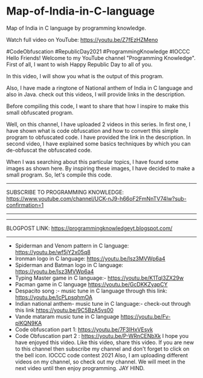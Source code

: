 # Map-of-India-in-C-language
Map of India in C language by programming knowledge.

Watch full video on YouTube: 
https://youtu.be/Z7fEzHZMeno

#CodeObfuscation #RepublicDay2021 #ProgrammingKnowledge #IOCCC
Hello Friends!
Welcome to my YouTube channel "Programming Knowledge".
First of all, I want to wish Happy Republic Day to all of you.

In this video, I will show you what is the output of this program.

Also, I have made a ringtone of National anthem of India in C language and also in Java.
check out this videos, I will provide links in the description.

Before compiling this code, I want to share that how I inspire to make this small obfuscated program.

Well, on this channel, I have uploaded 2 videos in this series.
In first one, I have shown what is code obfuscation and how to convert this simple program to obfuscated code. I have provided the link in the description.
In second video, I have explained some basics techniques by which you can de-obfuscat the obfuscated code.

When I was searching about this particular topics, I have found some images as shown here.
By inspiring these images, I have decided to make a small program.
So, let's compile this code.
***************************************************************************************
SUBSCRIBE TO PROGRAMMING KNOWLEDGE:
https://www.youtube.com/channel/UCK-nJ9-h66oF2FmNnTV74Iw?sub-confirmation=1
***************************************************************************************

***************************************************************************************
BLOGPOST LINK:
https://programmingknowledgeyt.blogspot.com/
***************************************************************************************


- Spiderman and Venom pattern in C language:
       https://youtu.be/wf5jY2x05q8
- Ironman logo in C language:
      https://youtu.be/Isz3MVWp6a4
- Spiderman and Batman logo in C language:
      https://youtu.be/Isz3MVWp6a4
- Typing Master game in C language:-
      https://youtu.be/K1Tql3ZX29w
- Pacman game in C language
      https://youtu.be/GcDKKZyapCY
-  Despacito song :- music tune in C language through this link:
      https://youtu.be/IcPLpsqhmOA
-  Indian national anthem- music tune in C language:- check-out through this link
      https://youtu.be/9C5BzA5vs00
-  Vande mataram music tune in C language
       https://youtu.be/Fv-plKQN9KA
- Code obfuscation part 1:
       https://youtu.be/7F3IHxVEsvk
- Code Obfuscation part 2 :
       https://youtu.be/P-WRnCENbXk
I hope you have enjoyed this video.
Like this video, share this video.
If you are new to this channel then subscribe my channel and don't forget to click on the bell icon.
IOCCC code contest 2021
Also, I am uploading different videos on my channel, so check out my channel.
We will meet in the next video until then enjoy programming.
JAY HIND.
